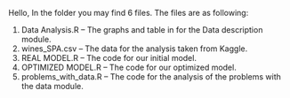 Hello, 
In the folder you may find 6 files. The files are as following:
1. Data Analysis.R – The graphs and table in for the Data description module.
2. wines_SPA.csv – The data for the analysis taken from Kaggle.
3. REAL MODEL.R – The code for our initial model.
4. OPTIMIZED MODEL.R – The code for our optimized model.
5. problems_with_data.R – The code for the analysis of the problems with the data
module.
